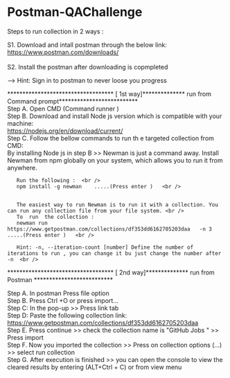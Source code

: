 # Postman-QAChallenge

 Steps to run collection in 2 ways  : <br />

S1. Download and intall postman through the below link: <br />
    https://www.postman.com/downloads/ <br /> <br />
S2. Install the postman after downloading is copmpleted <br />

--> Hint: Sign in to postman to never loose you progress <br />

*********************************** [ 1st way]**************  run from Command prompt************************** <br />
Step A. Open CMD (Command runner ) <br />
Step B. Download and install Node js version which is compatible with your machine: <br />
        https://nodejs.org/en/download/current/ <br />
Step C. Follow the bellow commands to run th e targeted collection from CMD: <br />
        By installing Node js in step B  >> Newman is just a command away. Install Newman from npm globally on your system, which allows you to run it from anywhere. <br />
        
       Run the following :  <br />
       npm install -g newman    .....(Press enter )   <br />
        
        
       The easiest way to run Newman is to run it with a collection. You can run any collection file from your file system. <br />
       To  run  the collection :
       newman run https://www.getpostman.com/collections/df353dd6162705203daa   -n 3             .....(Press enter )   <br />
       
       Hint: -n, --iteration-count [number]	Define the number of iterations to run , you can change it bu just change the number after -n  <br />
        
        
*********************************** [ 2nd way]**************  run from Postman ************************** <br />
    
Step A. In postman Press file option  <br />
Step B. Press Ctrl +O or press import... <br />
Step C: In the pop-up >> Press link tab  <br />
Step D: Paste the following collection link: <br />
        https://www.getpostman.com/collections/df353dd6162705203daa <br />
Step E. Press continue >> check the collection name is "GitHub Jobs " >> Press import  <br />
Step F. Now you imported the collection >> Press on collection options (...) >> select run collection  <br />
Step G. After execution is finished >> you can open the console to view  the cleared results by entering (ALT+Ctrl + C) or from view menu  <br />
       

    

